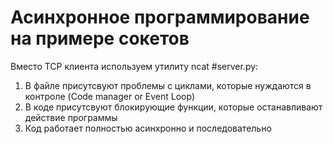 # Асинхронное программирование на примере сокетов
 Вместо TCP клиента используем утилиту ncat
#server.py:
1. В файле присутсвуют проблемы с циклами, которые нуждаются в контроле (Code manager or Event Loop)
2. В коде присутсвуют блокирующие функции, которые останавливают действие программы
3. Код работает полностью асинхронно и последовательно

